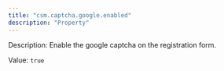 ```yaml
---
title: "csm.captcha.google.enabled"
description: "Property"
---
```


Description: Enable the google captcha on the registration form.

Value: `true`
